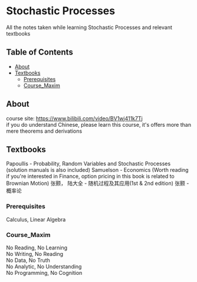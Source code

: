 # Stochastic Processes

All the notes taken while learning Stochastic Processes and relevant textbooks

## Table of Contents

- [About](#about)
- [Textbooks](#textbooks)
  - [Prerequisites](#prerequisites)
  - [Course_Maxim](#course_maxim)

## About

course site: https://www.bilibili.com/video/BV1wj411k7Tj <br>
if you do understand Chinese, please learn this course, it's offers more than mere theorems and derivations

## Textbooks

Papoullis - Probability, Random Variables and Stochastic Processes (solution manuals is also included)
Samuelson - Economics (Worth reading if you're interested in Finance, option pricing in this book is related to Brownian Motion)
张颢， 陆大全 - 随机过程及其应用(1st & 2nd edition)
张颢 - 概率论

### Prerequisites

Calculus, Linear Algebra

### Course_Maxim
No Reading, No Learning <br>
No Writing, No Reading <br>
No Data, No Truth <br>
No Analytic, No Understanding <br>
No Programming, No Cognition 